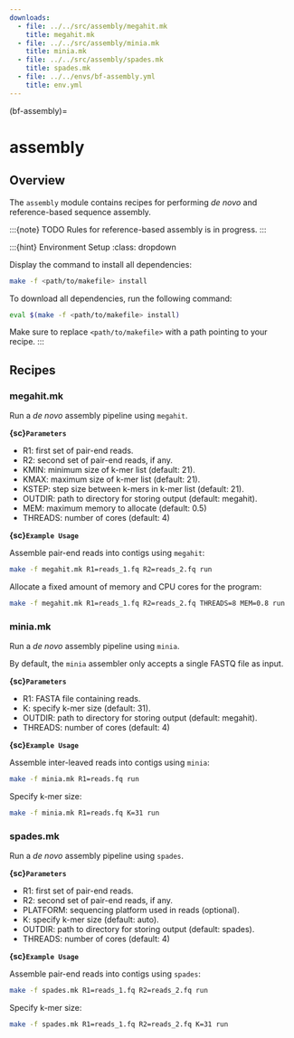 ```yaml
---
downloads:
  - file: ../../src/assembly/megahit.mk
    title: megahit.mk
  - file: ../../src/assembly/minia.mk
    title: minia.mk
  - file: ../../src/assembly/spades.mk
    title: spades.mk
  - file: ../../envs/bf-assembly.yml
    title: env.yml
---
```


(bf-assembly)=
# assembly

## Overview

The `assembly` module contains recipes for performing _de novo_ and reference-based sequence assembly.

:::{note} TODO
Rules for reference-based assembly is in progress.
:::

:::{hint} Environment Setup
:class: dropdown

Display the command to install all dependencies:
```bash
make -f <path/to/makefile> install
```

To download all dependencies, run the following command:
```bash
eval $(make -f <path/to/makefile> install)
```

Make sure to replace `<path/to/makefile>` with a path pointing to your recipe.
:::

## Recipes

### megahit.mk

Run a _de novo_ assembly pipeline using `megahit`.

**{sc}`Parameters`**

- R1: first set of pair-end reads.
- R2: second set of pair-end reads, if any.
- KMIN: minimum size of k-mer list (default: 21).
- KMAX: maximum size of k-mer list (default: 21).
- KSTEP: step size between k-mers in k-mer list (default: 21).
- OUTDIR: path to directory for storing output (default: megahit).
- MEM: maximum memory to allocate (default: 0.5)
- THREADS: number of cores (default: 4)

**{sc}`Example Usage`**

Assemble pair-end reads into contigs using `megahit`:
```bash
make -f megahit.mk R1=reads_1.fq R2=reads_2.fq run
```

Allocate a fixed amount of memory and CPU cores for the program:
```bash
make -f megahit.mk R1=reads_1.fq R2=reads_2.fq THREADS=8 MEM=0.8 run
```

### minia.mk

Run a _de novo_ assembly pipeline using `minia`. 

By default, the `minia` assembler only accepts a single FASTQ file as input.

**{sc}`Parameters`**

- R1: FASTA file containing reads.
- K: specify k-mer size (default: 31).
- OUTDIR: path to directory for storing output (default: megahit).
- THREADS: number of cores (default: 4)

**{sc}`Example Usage`**

Assemble inter-leaved reads into contigs using `minia`:
```bash
make -f minia.mk R1=reads.fq run
```

Specify k-mer size:
```bash
make -f minia.mk R1=reads.fq K=31 run
```

### spades.mk

Run a _de novo_ assembly pipeline using `spades`.

**{sc}`Parameters`**

- R1: first set of pair-end reads.
- R2: second set of pair-end reads, if any.
- PLATFORM: sequencing platform used in reads (optional).
- K: specify k-mer size (default: auto).
- OUTDIR: path to directory for storing output (default: spades).
- THREADS: number of cores (default: 4)

**{sc}`Example Usage`**

Assemble pair-end reads into contigs using `spades`:
```bash
make -f spades.mk R1=reads_1.fq R2=reads_2.fq run
```

Specify k-mer size:
```bash
make -f spades.mk R1=reads_1.fq R2=reads_2.fq K=31 run
```
